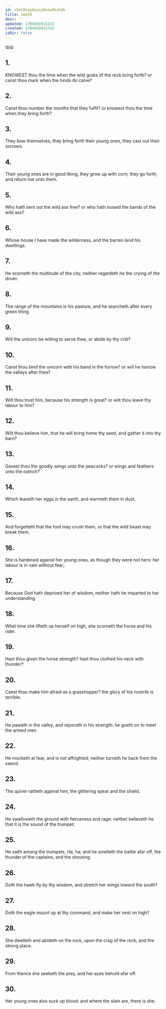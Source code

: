 ```yaml
---
id: c5ml0oxp6zyzy9nzw9kshdk
title: Job39
desc: ''
updated: 1704668915332
created: 1704668915332
isDir: false
---
```

\b\b
## 1.
KNOWEST thou the time when the wild goats of the rock bring forth?  or canst thou mark when the hinds do calve?
## 2.
Canst thou number the months that they fulfil?  or knowest thou the time when they bring forth?
## 3.
They bow themselves, they bring forth their young ones, they cast out their sorrows.
## 4.
Their young ones are in good liking, they grow up with corn; they go forth, and return not unto them.
## 5.
Who hath sent out the wild ass free?  or who hath loosed the bands of the wild ass?
## 6.
Whose house I have made the wilderness, and the barren land his dwellings.
## 7.
He scorneth the multitude of the city, neither regardeth he the crying of the driver.
## 8.
The range of the mountains is his pasture, and he searcheth after every green thing.
## 9.
Will the unicorn be willing to serve thee, or abide by thy crib?
## 10.
Canst thou bind the unicorn with his band in the furrow?  or will he harrow the valleys after thee?
## 11.
Wilt thou trust him, because his strength is great?  or wilt thou leave thy labour to him?
## 12.
Wilt thou believe him, that he will bring home thy seed, and gather it into thy barn?
## 13.
Gavest thou the goodly wings unto the peacocks?  or wings and feathers unto the ostrich?
## 14.
Which leaveth her eggs in the earth, and warmeth them in dust,
## 15.
And forgetteth that the foot may crush them, or that the wild beast may break them.
## 16.
She is hardened against her young ones, as though they were not hers: her labour is in vain without fear;
## 17.
Because God hath deprived her of wisdom, neither hath he imparted to her understanding.
## 18.
What time she lifteth up herself on high, she scorneth the horse and his rider.
## 19.
Hast thou given the horse strength?  hast thou clothed his neck with thunder?
## 20.
Canst thou make him afraid as a grasshopper?  the glory of his nostrils is terrible.
## 21.
He paweth in the valley, and rejoiceth in his strength: he goeth on to meet the armed men.
## 22.
He mocketh at fear, and is not affrighted; neither turneth he back from the sword.
## 23.
The quiver rattleth against him, the glittering spear and the shield.
## 24.
He swalloweth the ground with fierceness and rage: neither believeth he that it is the sound of the trumpet.
## 25.
He saith among the trumpets, Ha, ha; and he smelleth the battle afar off, the thunder of the captains, and the shouting.
## 26.
Doth the hawk fly by thy wisdom, and stretch her wings toward the south?
## 27.
Doth the eagle mount up at thy command, and make her nest on high?
## 28.
She dwelleth and abideth on the rock, upon the crag of the rock, and the strong place.
## 29.
From thence she seeketh the prey, and her eyes behold afar off.
## 30.
Her young ones also suck up blood: and where the slain are, there is she.
